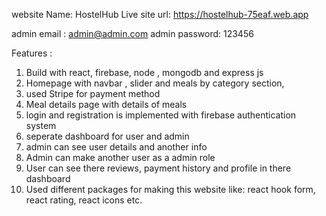website Name: HostelHub
Live site url: https://hostelhub-75eaf.web.app

admin email : admin@admin.com
admin password: 123456

Features :

1. Build with react, firebase, node , mongodb and express js
2. Homepage with navbar , slider and meals by category section,
3. used Stripe for payment method
4. Meal details page with details of meals
5. login and registration is implemented with firebase authentication system
6. seperate dashboard for user and admin
7. admin can see user details and another info
8. Admin can make another user as a admin role
9. User can see there reviews, payment history and profile in there dashboard
10. Used different packages for making this website like: react hook form, react rating, react icons etc.
